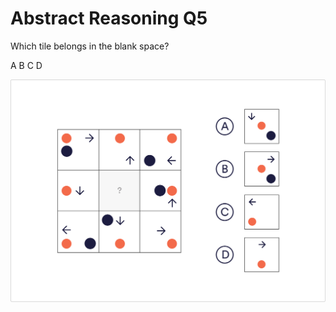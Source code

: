 # Abstract Reasoning Q5

Which tile belongs in the blank space?

 A
 B
 C
 D

![ab_5](../images/ab_5.jpg)
